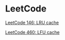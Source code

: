 # LeetCode
[LeetCode 146: LRU cache](https://yuminlee2.medium.com/leetcode-146-lru-cache-c96aed010ab2)

[LeetCode 460: LFU cache](https://yuminlee2.medium.com/leetcode-460-lfu-cache-a974db16f24a)
